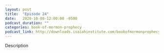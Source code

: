 ```yaml
---
layout: post
title:  "Episode 24"
date:   2020-10-08-12:00:00 -0500
podcast_duration: ""
categories: book-of-mormon-prophecy
podcast_link: http://downloads.isaiahinstitute.com/bookofmormonprophecypodcast/Episode_24_v1.mp3
---
```

Description
